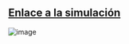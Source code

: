 ## [Enlace a la simulación](https://editor.p5js.org/equintero88/sketches/YyokpaST-)

![image](https://github.com/user-attachments/assets/850c6820-bf83-45e8-9738-eab4fc1e1ac7)
